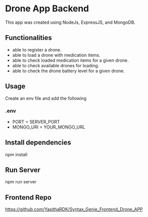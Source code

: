 # Drone App Backend
This  app was created using NodeJs, ExpressJS, and MongoDB.

## Functionalities 
  - able to register a drone.
  - able to load a drone with medication items.
  - able to check loaded medication items for a given drone.
  - able to check available drones for loading.
  - able to check the drone battery level for a given drone.

## Usage
Create an env file and add the following

### .env
  - PORT = SERVER_PORT
  - MONGO_URI = YOUR_MONGO_URL

## Install dependencies
npm install

## Run Server
npm run server

## Frontend Repo
https://github.com/YasithaRDK/Syntax_Genie_Frontend_Drone_APP

